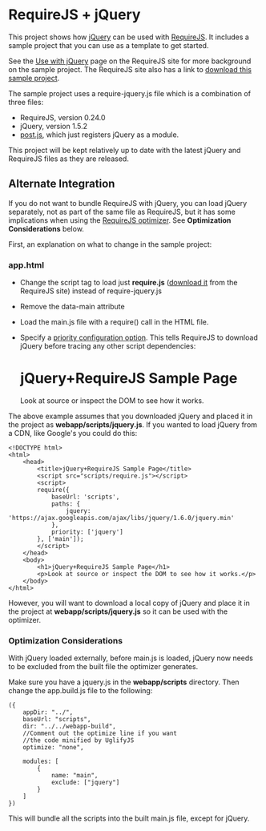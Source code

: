 # RequireJS + jQuery

This project shows how [jQuery](http://jquery.com) can be used with [RequireJS](http://requirejs.org). It includes a sample project that you can use as a template to get started.

See the [Use with jQuery](http://requirejs.org/docs/jquery.html) page on the RequireJS site for more background on the sample project. The RequireJS site also has a link to [download this sample project](http://requirejs.org/docs/download.html#samplejquery).

The sample project uses a require-jquery.js file which is a combination of three files:

* RequireJS, version 0.24.0
* jQuery, version 1.5.2
* [post.js](require-jquery/blob/master/parts/post.js), which just registers jQuery as a module.

This project will be kept relatively up to date with the latest jQuery and RequireJS files as they are released.

## Alternate Integration

If you do not want to bundle RequireJS with jQuery, you can load jQuery separately, not as part of the same file as RequireJS, but it has some implications when using the [RequireJS optimizer](http://requirejs.org/docs/optimization.html). See **Optimization Considerations** below.

First, an explanation on what to change in the sample project:

### app.html

* Change the script tag to load just **require.js** ([download it](http://requirejs.org/docs/download.html#requirejs) from the RequireJS site) instead of require-jquery.js
* Remove the data-main attribute
* Load the main.js file with a require() call in the HTML file.
* Specify a [priority configuration option](http://requirejs.org/docs/api.html#config). This tells RequireJS to download jQuery before tracing any other script dependencies:

    <!DOCTYPE html>
    <html>
        <head>
            <title>jQuery+RequireJS Sample Page</title>
            <script src="scripts/require.js"></script>
            <script>
            require({
                baseUrl: 'scripts',
                priority: ['jquery']
            }, ['main']);
            </script>
        </head>
        <body>
            <h1>jQuery+RequireJS Sample Page</h1>
            <p>Look at source or inspect the DOM to see how it works.</p>
        </body>
    </html>

The above example assumes that you downloaded jQuery and placed it in the project
as **webapp/scripts/jquery.js**. If you wanted to load jQuery from a CDN, like Google's you
could do this:

    <!DOCTYPE html>
    <html>
        <head>
            <title>jQuery+RequireJS Sample Page</title>
            <script src="scripts/require.js"></script>
            <script>
            require({
                baseUrl: 'scripts',
                paths: {
                    jquery: 'https://ajax.googleapis.com/ajax/libs/jquery/1.6.0/jquery.min'
                },
                priority: ['jquery']
            }, ['main']);
            </script>
        </head>
        <body>
            <h1>jQuery+RequireJS Sample Page</h1>
            <p>Look at source or inspect the DOM to see how it works.</p>
        </body>
    </html>

However, you will want to download a local copy of jQuery and place it in the
project at **webapp/scripts/jquery.js** so it can be used with the optimizer.

### Optimization Considerations

With jQuery loaded externally, before main.js is loaded, jQuery now needs to be
excluded from the built file the optimizer generates.

Make sure you have a jquery.js in the **webapp/scripts** directory. Then change
the app.build.js file to the following:

    ({
        appDir: "../",
        baseUrl: "scripts",
        dir: "../../webapp-build",
        //Comment out the optimize line if you want
        //the code minified by UglifyJS
        optimize: "none",

        modules: [
            {
                name: "main",
                exclude: ["jquery"]
            }
        ]
    })

This will bundle all the scripts into the built main.js file, except for jQuery.
